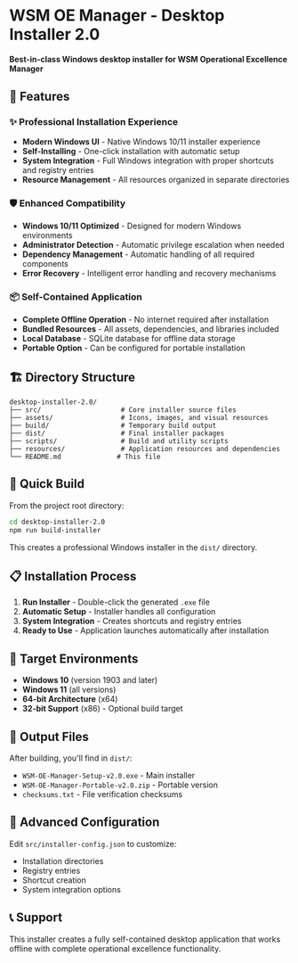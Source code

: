 # WSM OE Manager - Desktop Installer 2.0

**Best-in-class Windows desktop installer for WSM Operational Excellence Manager**

## 🚀 Features

### ✨ Professional Installation Experience
- **Modern Windows UI** - Native Windows 10/11 installer experience
- **Self-Installing** - One-click installation with automatic setup
- **System Integration** - Full Windows integration with proper shortcuts and registry entries
- **Resource Management** - All resources organized in separate directories

### 🛡️ Enhanced Compatibility
- **Windows 10/11 Optimized** - Designed for modern Windows environments
- **Administrator Detection** - Automatic privilege escalation when needed
- **Dependency Management** - Automatic handling of all required components
- **Error Recovery** - Intelligent error handling and recovery mechanisms

### 📦 Self-Contained Application
- **Complete Offline Operation** - No internet required after installation
- **Bundled Resources** - All assets, dependencies, and libraries included
- **Local Database** - SQLite database for offline data storage
- **Portable Option** - Can be configured for portable installation

## 🏗️ Directory Structure

```
desktop-installer-2.0/
├── src/                    # Core installer source files
├── assets/                 # Icons, images, and visual resources
├── build/                  # Temporary build output
├── dist/                   # Final installer packages
├── scripts/                # Build and utility scripts
├── resources/              # Application resources and dependencies
└── README.md              # This file
```

## 🔨 Quick Build

From the project root directory:

```bash
cd desktop-installer-2.0
npm run build-installer
```

This creates a professional Windows installer in the `dist/` directory.

## 📋 Installation Process

1. **Run Installer** - Double-click the generated `.exe` file
2. **Automatic Setup** - Installer handles all configuration
3. **System Integration** - Creates shortcuts and registry entries
4. **Ready to Use** - Application launches automatically after installation

## 🎯 Target Environments

- **Windows 10** (version 1903 and later)
- **Windows 11** (all versions)
- **64-bit Architecture** (x64)
- **32-bit Support** (x86) - Optional build target

## 📄 Output Files

After building, you'll find in `dist/`:
- `WSM-OE-Manager-Setup-v2.0.exe` - Main installer
- `WSM-OE-Manager-Portable-v2.0.zip` - Portable version
- `checksums.txt` - File verification checksums

## 🔧 Advanced Configuration

Edit `src/installer-config.json` to customize:
- Installation directories
- Registry entries
- Shortcut creation
- System integration options

## 📞 Support

This installer creates a fully self-contained desktop application that works offline with complete operational excellence functionality.